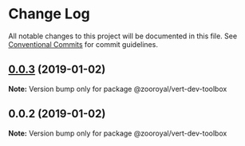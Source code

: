 # Change Log

All notable changes to this project will be documented in this file.
See [Conventional Commits](https://conventionalcommits.org) for commit guidelines.

## [0.0.3](https://github.com/mrmoree/VerticalComponents2/compare/@zooroyal/vert-dev-toolbox@0.0.2...@zooroyal/vert-dev-toolbox@0.0.3) (2019-01-02)

**Note:** Version bump only for package @zooroyal/vert-dev-toolbox





## 0.0.2 (2019-01-02)

**Note:** Version bump only for package @zooroyal/vert-dev-toolbox

